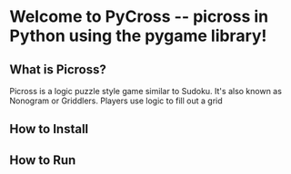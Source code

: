 # Welcome to PyCross -- picross in Python using the pygame library!

## What is Picross?
Picross is a logic puzzle style game similar to Sudoku. It's also known as Nonogram or Griddlers.  Players use logic to fill out a grid


## How to Install


## How to Run